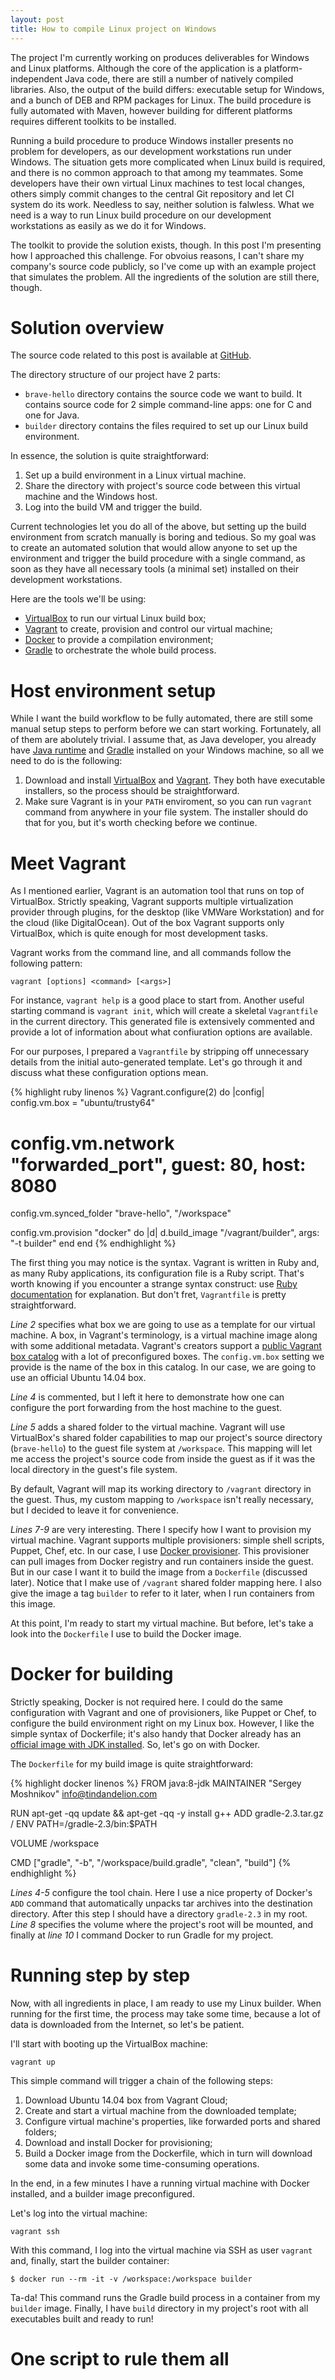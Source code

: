 ```yaml
---
layout: post
title: How to compile Linux project on Windows
---
```


The project I'm currently working on produces deliverables for Windows and Linux
platforms. Although the core of the application is a platform-independent Java
code, there are still a number of natively compiled libraries. Also, the output
of the build differs: executable setup for Windows, and a bunch of DEB and RPM
packages for Linux. The build procedure is fully automated with Maven, however
building for different platforms requires different toolkits to be installed.

Running a build procedure to produce Windows installer presents no problem for
developers, as our development workstations run under Windows. The situation
gets more complicated when Linux build is required, and there is no common
approach to that among my teammates. Some developers have their own virtual
Linux machines to test local changes, others simply commit changes to the
central Git repository and let CI system do its work. Needless to say, neither
solution is falwless. What we need is a way to run Linux build procedure on our
development workstations as easily as we do it for Windows.

The toolkit to provide the solution exists, though. In this post I'm presenting
how I approached this challenge.  For obvoius reasons, I can't share my
company's source code publicly, so I've come up with an example project that
simulates the problem. All the ingredients of the solution are still there,
though.

# Solution overview

The source code related to this post is available at
[GitHub](https://github.com/tindandelion/linux-builder-example).

The directory structure of our project have 2 parts:

- `brave-hello` directory contains the source code we want to build. It contains
source code for 2 simple command-line apps: one for C and one for Java.
- `builder` directory contains the files required to set up our Linux build
environment.

In essence, the solution is quite straightforward:

1. Set up a build environment in a Linux virtual machine.
2. Share the directory with project's source code between this virtual machine
and the Windows host.
3. Log into the build VM and trigger the build.

Current technologies let you do all of the above, but setting up the build
environment from scratch manually is boring and tedious. So my goal was to
create an automated solution that would allow anyone to set up the environment
and trigger the build procedure with a single command, as soon as they have all
necessary tools (a minimal set) installed on their development workstations.

Here are the tools we'll be using:

- [VirtualBox][] to run our virtual Linux build box;
- [Vagrant][] to create, provision and control our virtual machine;
- [Docker][] to provide a compilation environment;
- [Gradle][] to orchestrate the whole build process.

# Host environment setup

While I want the build workflow to be fully automated, there are still some
manual setup steps to perform before we can start working. Fortunately, all of
them are abolutely trivial. I assume that, as Java developer, you already have
[Java runtime][jre] and [Gradle][] installed on your Windows machine, so all we
need to do is the following:

1. Download and install [VirtualBox][] and [Vagrant][]. They both have executable
installers, so the process should be straightforward.
2. Make sure Vagrant is in your `PATH` enviroment, so you can run `vagrant`
command from anywhere in your file system. The installer should do that for you,
but it's worth checking before we continue.

# Meet Vagrant

As I mentioned earlier, Vagrant is an automation tool that runs on top of
VirtualBox. Strictly speaking, Vagrant supports multiple virtualization provider
through plugins, for the desktop (like VMWare Workstation) and for the cloud
(like DigitalOcean). Out of the box Vagrant supports only VirtualBox, which is
quite enough for most development tasks.

Vagrant works from the command line, and all commands follow the following
pattern:

    vagrant [options] <command> [<args>]

For instance, `vagrant help` is a good place to start from. Another useful
starting command is `vagrant init`, which will create a skeletal `Vagrantfile`
in the current directory. This generated file is extensively commented and
provide a lot of information about what confiuration options are available.

For our purposes, I prepared a `Vagrantfile` by stripping off unnecessary
details from the initial auto-generated template. Let's go through it and
discuss what these configuration options mean.

{% highlight ruby linenos %}
Vagrant.configure(2) do |config|
  config.vm.box = "ubuntu/trusty64"

  # config.vm.network "forwarded_port", guest: 80, host: 8080
  config.vm.synced_folder "brave-hello", "/workspace"
 
  config.vm.provision "docker" do |d|
    d.build_image "/vagrant/builder", args: "-t builder"
  end
end
{% endhighlight %}

The first thing you may notice is the syntax. Vagrant is written in Ruby and, as
many Ruby applications, its configuration file is a Ruby script. That's worth
knowing if you encounter a strange syntax construct: use
[Ruby documentation][ruby] for explanation. But don't fret, `Vagrantfile` is
pretty straightforward.

*Line 2* specifies what box we are going to use as a template for our virtual
machine. A box, in Vagrant's terminology, is a virtual machine image along with
some additional metadata. Vagrant's creators support a
[public Vagrant box catalog](https://atlas.hashicorp.com/boxes/search) with a
lot of preconfigured boxes. The `config.vm.box` setting we provide is the name
of the box in this catalog. In our case, we are going to use an official Ubuntu
14.04 box.

*Line 4* is commented, but I left it here to demonstrate how one can configure
the port forwarding from the host machine to the guest.

*Line 5* adds a shared folder to the virtual machine. Vagrant will use
VirtualBox's shared folder capabilities to map our project's source directory
(`brave-hello`) to the guest file system at `/workspace`. This mapping will let
me access the project's source code from inside the guest as if it was the local
directory in the guest's file system.

By default, Vagrant will map its working directory to `/vagrant` directory in
the guest. Thus, my custom mapping to `/workspace` isn't really necessary, but I
decided to leave it for convenience. 

*Lines 7-9* are very interesting. There I specify how I want to provision my
virtual machine. Vagrant supports multiple provisioners: simple shell scripts,
Puppet, Chef, etc. In our case, I use
[Docker provisioner](http://docs.vagrantup.com/v2/provisioning/docker.html). This
provisioner can pull images from Docker registry and run containers inside the
guest. But in our case I want it to build the image from a `Dockerfile`
(discussed later). Notice that I make use of `/vagrant` shared folder mapping
here. I also give the image a tag `builder` to refer to it later, when I run
containers from this image.

At this point, I'm ready to start my virtual machine. But before, let's take a
look into the `Dockerfile` I use to build the Docker image.

# Docker for building

Strictly speaking, Docker is not required here. I could do the same
configuration with Vagrant and one of provisioners, like Puppet or Chef, to
configure the build environment right on my Linux box. However, I like the
simple syntax of Dockerfile; it's also handy that Docker already has an
[official image with JDK installed](https://registry.hub.docker.com/_/java). So,
let's go on with Docker.

The `Dockerfile` for my build image is quite straightforward:

{% highlight docker linenos %}
FROM java:8-jdk
MAINTAINER "Sergey Moshnikov" <info@tindandelion.com>

RUN apt-get -qq update && apt-get -qq -y install g++
ADD gradle-2.3.tar.gz /
ENV PATH=/gradle-2.3/bin:$PATH

VOLUME /workspace

CMD ["gradle", "-b", "/workspace/build.gradle", "clean", "build"]
{% endhighlight %}

*Lines 4-5* configure the tool chain. Here I use a nice property of Docker's
`ADD` command that automatically unpacks tar archives into the destination
directory. After this step I should have a directory `gradle-2.3` in my
root. *Line 8* specifies the volume where the project's root will be mounted,
and finally at *line 10* I command Docker to run Gradle for my project.

# Running step by step

Now, with all ingredients in place, I am ready to use my Linux builder. When
running for the first time, the process may take some time, because a lot of
data is downloaded from the Internet, so let's be patient.

I'll start with booting up the VirtualBox machine:

    vagrant up

This simple command will trigger a chain of the following steps:

1. Download Ubuntu 14.04 box from Vagrant Cloud;
2. Create and start a virtual machine from the downloaded template;
3. Configure virtual machine's properties, like forwarded ports and shared
folders;
4. Download and install Docker for provisioning;
5. Build a Docker image from the Dockerfile, which in turn will download some
data and invoke some time-consuming operations.

In the end, in a few minutes I have a running virtual machine with Docker
installed, and a builder image preconfigured.

Let's log into the virtual machine:

    vagrant ssh

With this command, I log into the virtual machine via SSH as user `vagrant` and,
finally, start the builder container:

    $ docker run --rm -it -v /workspace:/workspace builder

Ta-da! This command runs the Gradle build process in a container from my
`builder` image. Finally, I have `build` directory in my project's root with all
executables built and ready to run!

# One script to rule them all



[VirtualBox]: https://www.virtualbox.org
[Vagrant]: https://www.vagrantup.com
[Docker]: https://www.docker.com
[Gradle]: https://gradle.org
[jre]: http://www.oracle.com/technetwork/java/javase/downloads/jre8-downloads-2133155.html
[ruby]: https://www.ruby-lang.org/
